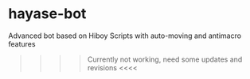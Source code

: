# hayase-bot
Advanced bot based on Hiboy Scripts with auto-moving and antimacro features

>>>> Currently not working, need some updates and revisions <<<<
